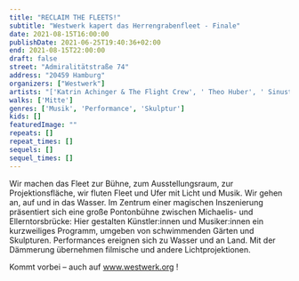 ```yaml
---
title: "RECLAIM THE FLEETS!"
subtitle: "Westwerk kapert das Herrengrabenfleet - Finale"
date: 2021-08-15T16:00:00
publishDate: 2021-06-25T19:40:36+02:00
end: 2021-08-15T22:00:00
draft: false
street: "Admiralitätstraße 74"
address: "20459 Hamburg"
organizers: ["Westwerk"]
artists: "['Katrin Achinger & The Flight Crew', ' Theo Huber', ' Sinustonorchester', ' plastiq', ' Elisabeth Rosenthal', ' Ansu und Cato', ' John Eckhardt und Katrin Bethge', ' Kerstin Behrendt mit Hartmut Gerbsch', ' JaJaJa', ' Franziska Paula Wolber', ' Olivia von Pock']"
walks: ['Mitte']
genres: ['Musik', 'Performance', 'Skulptur']
kids: []
featuredImage: ""
repeats: []
repeat_times: []
sequels: []
sequel_times: []
---
```


Wir machen das Fleet zur Bühne, zum Ausstellungsraum, zur Projektionsfläche, wir fluten Fleet und Ufer mit Licht und Musik. Wir gehen an, auf und in das Wasser. Im Zentrum einer magischen Inszenierung präsentiert sich eine große Pontonbühne zwischen Michaelis- und Ellerntorsbrücke: Hier gestalten Künstler:innen und Musiker:innen ein kurzweiliges Programm, umgeben von schwimmenden Gärten und Skulpturen. Performances ereignen sich zu Wasser und an Land. Mit der Dämmerung übernehmen filmische und andere Lichtprojektionen.

Kommt vorbei – auch auf www.westwerk.org !